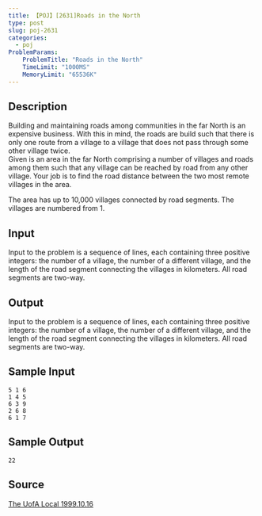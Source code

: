 ```yaml
---
title: 【POJ】[2631]Roads in the North
type: post
slug: poj-2631
categories:
  - poj
ProblemParams:
    ProblemTitle: "Roads in the North"
    TimeLimit: "1000MS"
    MemoryLimit: "65536K"
---
```


## Description

Building and maintaining roads among communities in the far North is an expensive business. With this in mind, the roads are build such that there is only one route from a village to a village that does not pass through some other village twice.  
Given is an area in the far North comprising a number of villages and roads among them such that any village can be reached by road from any other village. Your job is to find the road distance between the two most remote villages in the area.  
  
The area has up to 10,000 villages connected by road segments. The villages are numbered from 1.

## Input

Input to the problem is a sequence of lines, each containing three positive integers: the number of a village, the number of a different village, and the length of the road segment connecting the villages in kilometers. All road segments are two-way.

## Output

Input to the problem is a sequence of lines, each containing three positive integers: the number of a village, the number of a different village, and the length of the road segment connecting the villages in kilometers. All road segments are two-way.

## Sample Input

```
5 1 6
1 4 5
6 3 9
2 6 8
6 1 7

```

## Sample Output

```
22
```

## Source

[The UofA Local 1999.10.16](http://poj.org/searchproblem?field=source&key=The+UofA+Local+1999.10.16)
